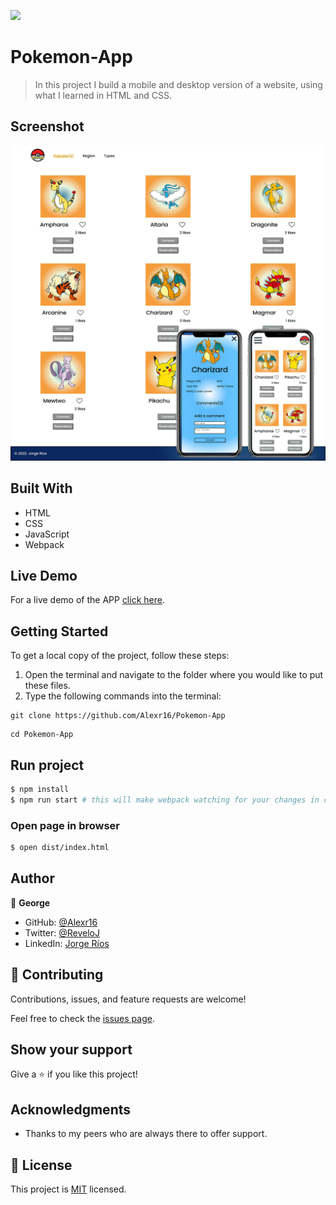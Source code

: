 ![](https://img.shields.io/badge/Microverse-blueviolet)

# Pokemon-App

> In this project I build a mobile and desktop version of a website, using what I learned in HTML and CSS.

## Screenshot

<img src="./View.jpg">

## Built With

- HTML
- CSS
- JavaScript
- Webpack

## Live Demo

For a live demo of the APP [click here](https://Alexr16.github.io/Pokemon-App/).

## Getting Started

To get a local copy of the project, follow these steps: 
1. Open the terminal and navigate to the folder where you would like to put these files.
2. Type the following commands into the terminal: 
 ```
 git clone https://github.com/Alexr16/Pokemon-App
 ```
 ```
 cd Pokemon-App
 ```
 
## Run project

```bash
$ npm install
$ npm run start # this will make webpack watching for your changes in code
```

### Open page in browser

```bash
$ open dist/index.html
```

## Author

👤 **George**

- GitHub: [@Alexr16](https://github.com/Alexr16)
- Twitter: [@ReveloJ](https://twitter.com/ReveloJ)
- LinkedIn: [Jorge Ríos](https://www.linkedin.com/in/jorge-r%C3%ADos-3b33ab22b)

## 🤝 Contributing

Contributions, issues, and feature requests are welcome!

Feel free to check the [issues page](https://github.com/Alexr16/Pokemon-App/issues).

## Show your support

Give a ⭐️ if you like this project!

## Acknowledgments

- Thanks to my peers who are always there to offer support. 

## 📝 License

This project is [MIT](./LICENSE) licensed.
